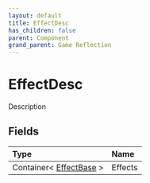 ```yaml
---
layout: default
title: EffectDesc
has_children: false
parent: Component
grand_parent: Game Reflection
---
```

# EffectDesc
Description 

## Fields

| Type | Name |
|:----------|:--------------|
| Container< [EffectBase](/riftbreaker-wiki/docs/game-reflection/components/effect_base/) > | Effects |

